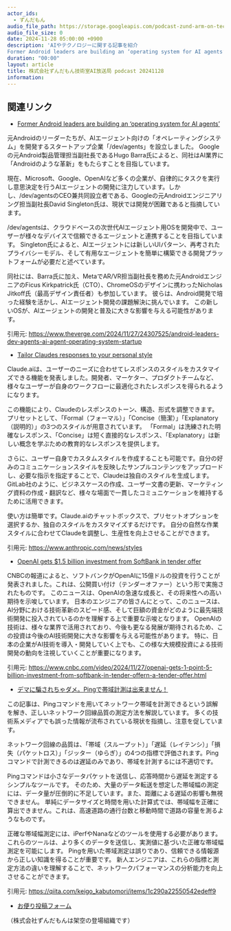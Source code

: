 ```yaml
---
actor_ids:
  - ずんだもん
audio_file_path: https://storage.googleapis.com/podcast-zund-arm-on-tech/audio/株式会社ずんだもん技術室AI放送局_podcast_20241128.mp3
audio_file_size: 0
date: 2024-11-28 05:00:00 +0900
description: 'AIやテクノロジーに関する記事を紹介  
Former Android leaders are building an ‘operating system for AI agents’、Tailor Claudes responses to your personal style、OpenAI gets $1.5 billion investment from SoftBank in tender offer、デマに騙されちゃダメ。Pingで帯域計測は出来ません！'
duration: "00:00"
layout: article
title: 株式会社ずんだもん技術室AI放送局 podcast 20241128
information: 
---
```


## 関連リンク


- [Former Android leaders are building an ‘operating system for AI agents’](https://www.theverge.com/2024/11/27/24307525/android-leaders-dev-agents-ai-agent-operating-system-startup)  



元Androidのリーダーたちが、AIエージェント向けの「オペレーティングシステム」を開発するスタートアップ企業「/dev/agents」を設立しました。  Googleの元Android製品管理担当副社長であるHugo Barra氏によると、同社はAI業界に「Androidのような革新」をもたらすことを目指しています。

現在、Microsoft、Google、OpenAIなど多くの企業が、自律的にタスクを実行し意思決定を行うAIエージェントの開発に注力しています。しかし、/dev/agentsのCEO兼共同設立者である、Googleの元Androidエンジニアリング担当副社長David Singleton氏は、現状では開発が困難であると指摘しています。

/dev/agentsは、クラウドベースの次世代AIエージェント用OSを開発中で、ユーザーが様々なデバイスで信頼できるエージェントと連携することを目指しています。  Singleton氏によると、AIエージェントには新しいUIパターン、再考されたプライバシーモデル、そして有用なエージェントを簡単に構築できる開発プラットフォームが必要だと述べています。

同社には、Barra氏に加え、MetaでAR/VR担当副社長を務めた元AndroidエンジニアのFicus Kirkpatrick氏（CTO）、ChromeOSのデザインに携わったNicholas Jitkoff氏（最高デザイン責任者）も参加しています。  彼らは、Android開発で培った経験を活かし、AIエージェント開発の課題解決に挑んでいます。  この新しいOSが、AIエージェントの開発と普及に大きな影響を与える可能性があります。


引用元: https://www.theverge.com/2024/11/27/24307525/android-leaders-dev-agents-ai-agent-operating-system-startup


- [Tailor Claudes responses to your personal style](https://www.anthropic.com/news/styles)  



Claude.aiは、ユーザーのニーズに合わせてレスポンスのスタイルをカスタマイズできる機能を発表しました。開発者、マーケター、プロダクトチームなど、様々なユーザーが自身のワークフローに最適化されたレスポンスを得られるようになります。

この機能により、Claudeのレスポンスのトーン、構造、形式を調整できます。プリセットとして、「Formal（フォーマル）」「Concise（簡潔）」「Explanatory（説明的）」の3つのスタイルが用意されています。  「Formal」は洗練された明確なレスポンス、「Concise」は短く直接的なレスポンス、「Explanatory」は新しい概念を学ぶための教育的なレスポンスを提供します。

さらに、ユーザー自身でカスタムスタイルを作成することも可能です。自分の好みのコミュニケーションスタイルを反映したサンプルコンテンツをアップロードし、必要な指示を指定することで、Claudeは独自のスタイルを生成します。  GitLab社のように、ビジネスケースの作成、ユーザー文書の更新、マーケティング資料の作成・翻訳など、様々な場面で一貫したコミュニケーションを維持するために活用できます。

使い方は簡単です。Claude.aiのチャットボックスで、プリセットオプションを選択するか、独自のスタイルをカスタマイズするだけです。  自分の自然な作業スタイルに合わせてClaudeを調整し、生産性を向上させることができます。


引用元: https://www.anthropic.com/news/styles


- [OpenAI gets $1.5 billion investment from SoftBank in tender offer](https://www.cnbc.com/video/2024/11/27/openai-gets-1-point-5-billion-investment-from-softbank-in-tender-offern-a-tender-offer.html)  



CNBCの報道によると、ソフトバンクがOpenAIに15億ドルの投資を行うことが発表されました。これは、公開買い付け（テンダーオファー）という形で実施されたものです。  このニュースは、OpenAIの急速な成長と、その将来性への高い期待を示唆しています。  日本のエンジニアの皆さんにとって、このニュースは、AI分野における技術革新のスピード感、そして巨額の資金がどのように最先端技術開発に投入されているのかを理解する上で重要な示唆となります。  OpenAIの技術は、様々な業界で活用されており、今後も更なる発展が期待されるため、この投資は今後のAI技術開発に大きな影響を与える可能性があります。  特に、日本の企業がAI技術を導入・開発していく上でも、この様な大規模投資による技術開発の動向を注視していくことが重要になります。


引用元: https://www.cnbc.com/video/2024/11/27/openai-gets-1-point-5-billion-investment-from-softbank-in-tender-offern-a-tender-offer.html


- [デマに騙されちゃダメ。Pingで帯域計測は出来ません！](https://qiita.com/keigo_kabutomori/items/1c290a22550542edeff9)  



この記事は、Pingコマンドを用いてネットワーク帯域を計測できるという誤解を解き、正しいネットワーク回線品質の測定方法を解説しています。  多くの技術系メディアでも誤った情報が流布されている現状を指摘し、注意を促しています。

ネットワーク回線の品質は、「帯域（スループット）」「遅延（レイテンシ）」「損失（パケットロス）」「ジッター（ゆらぎ）」の4つの指標で評価されます。Pingコマンドで計測できるのは遅延のみであり、帯域を計測するには不適切です。

Pingコマンドは小さなデータパケットを送信し、応答時間から遅延を測定するシンプルなツールです。  そのため、大量のデータ転送を想定した帯域幅の測定には、データ量が圧倒的に不足しています。また、距離による遅延の影響も無視できません。  単純にデータサイズと時間を用いた計算式では、帯域幅を正確に算出できません。これは、高速道路の通行台数と移動時間で道路の容量を測るようなものです。

正確な帯域幅測定には、iPerfやNanaなどのツールを使用する必要があります。これらのツールは、より多くのデータを送信し、実測値に基づいた正確な帯域幅測定を可能にします。  Pingを用いた帯域測定は誤りであり、信頼できる情報源から正しい知識を得ることが重要です。 新人エンジニアは、これらの指標と測定方法の違いを理解することで、ネットワークパフォーマンスの分析能力を向上させることができます。


引用元: https://qiita.com/keigo_kabutomori/items/1c290a22550542edeff9



- [お便り投稿フォーム](https://forms.gle/ffg4JTfqdiqK62qf9)

（株式会社ずんだもんは架空の登場組織です）
